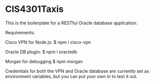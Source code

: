 # CIS4301Taxis

This is the boilerplate for a RESTful Oracle database application.

Requirements:

Cisco VPN for Node.js:
$ npm i cisco-vpn

Oracle DB plugin:
$ npm i oracledb

Morgan for debugging
$ npm morgan

Credentials for both the VPN and Oracle database are currently set as environment
variables, but you can put your own in to test it out.
